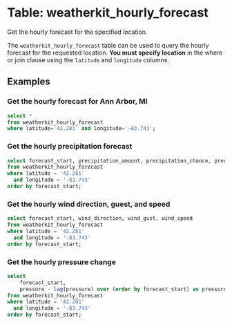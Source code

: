 # Table: weatherkit_hourly_forecast

Get the hourly forecast for the specified location.

The `weatherkit_hourly_forecast` table can be used to query the hourly forecast for the requested location.
**You must specify location** in the where or join clause using the `latitude` and `longitude` columns.

## Examples

### Get the hourly forecast for Ann Arbor, MI

```sql
select *
from weatherkit_hourly_forecast
where latitude='42.281' and longitude='-83.743';
```

### Get the hourly precipitation forecast

```sql
select forecast_start, precipitation_amount, precipitation_chance, precipitation_type
from weatherkit_hourly_forecast
where latitude = '42.281'
  and longitude = '-83.743'
order by forecast_start;
```

### Get the hourly wind direction, guest, and speed

```sql
select forecast_start, wind_direction, wind_gust, wind_speed
from weatherkit_hourly_forecast
where latitude = '42.281'
  and longitude = '-83.743'
order by forecast_start;
```

### Get the hourly pressure change

```sql
select
    forecast_start,
    pressure - lag(pressure) over (order by forecast_start) as pressure_change
from weatherkit_hourly_forecast
where latitude = '42.281'
  and longitude = '-83.743'
order by forecast_start;
```